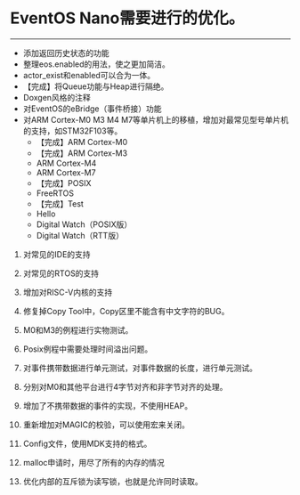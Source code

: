 # EventOS Nano需要进行的优化。
---------
+ 添加返回历史状态的功能
+ 整理eos.enabled的用法，使之更加简洁。
+ actor_exist和enabled可以合为一体。
+ 【完成】将Queue功能与Heap进行隔绝。
+ Doxgen风格的注释
+ 对EventOS的eBridge（事件桥接）功能
+ 对ARM Cortex-M0 M3 M4 M7等单片机上的移植，增加对最常见型号单片机的支持，如STM32F103等。
    + 【完成】ARM Cortex-M0
    + 【完成】ARM Cortex-M3
    + ARM Cortex-M4
    + ARM Cortex-M7
    + 【完成】POSIX
    + FreeRTOS
    + 【完成】Test
    + Hello
    + Digital Watch（POSIX版）
    + Digital Watch（RTT版）
1. 对常见的IDE的支持
1. 对常见的RTOS的支持
1. 增加对RISC-V内核的支持
1. 修复掉Copy Tool中，Copy区里不能含有中文字符的BUG。
1. M0和M3的例程进行实物测试。
1. Posix例程中需要处理时间溢出问题。
1. 对事件携带数据进行单元测试，对事件数据的长度，进行单元测试。
1. 分别对M0和其他平台进行4字节对齐和非字节对齐的处理。
1. 增加了不携带数据的事件的实现，不使用HEAP。
1. 重新增加对MAGIC的校验，可以使用宏来关闭。
1. Config文件，使用MDK支持的格式。
1. malloc申请时，用尽了所有的内存的情况

1. 优化内部的互斥锁为读写锁，也就是允许同时读取。
